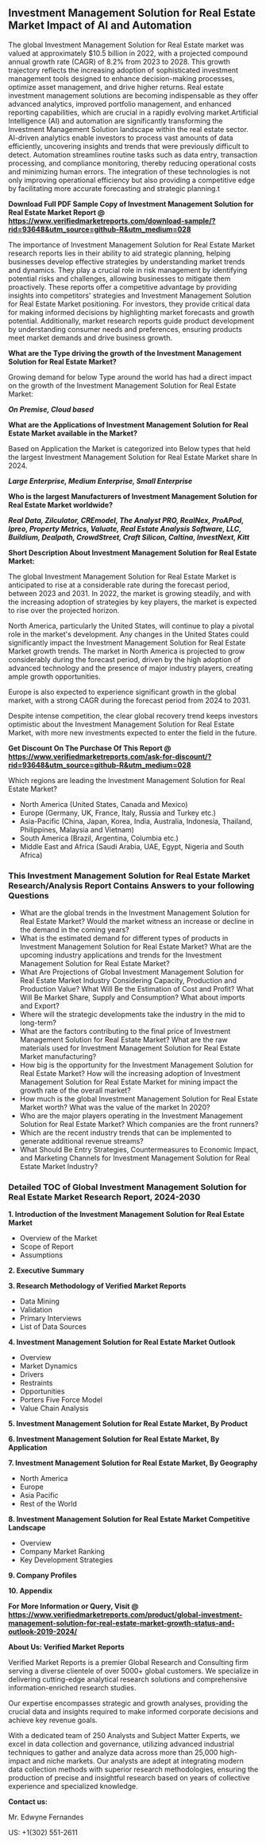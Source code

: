 <h2>Investment Management Solution for Real Estate Market Impact of AI and Automation</h2>The global Investment Management Solution for Real Estate market was valued at approximately $10.5 billion in 2022, with a projected compound annual growth rate (CAGR) of 8.2% from 2023 to 2028. This growth trajectory reflects the increasing adoption of sophisticated investment management tools designed to enhance decision-making processes, optimize asset management, and drive higher returns. Real estate investment management solutions are becoming indispensable as they offer advanced analytics, improved portfolio management, and enhanced reporting capabilities, which are crucial in a rapidly evolving market.Artificial Intelligence (AI) and automation are significantly transforming the Investment Management Solution landscape within the real estate sector. AI-driven analytics enable investors to process vast amounts of data efficiently, uncovering insights and trends that were previously difficult to detect. Automation streamlines routine tasks such as data entry, transaction processing, and compliance monitoring, thereby reducing operational costs and minimizing human errors. The integration of these technologies is not only improving operational efficiency but also providing a competitive edge by facilitating more accurate forecasting and strategic planning.t</p><p id="" class=""><strong>Download Full PDF Sample Copy of Investment Management Solution for Real Estate Market Report @ <a href="https://www.verifiedmarketreports.com/download-sample/?rid=93648&utm_source=github-R&utm_medium=028" target="_blank">https://www.verifiedmarketreports.com/download-sample/?rid=93648&utm_source=github-R&utm_medium=028</a></strong></p><p>The importance of&nbsp;Investment Management Solution for Real Estate Market research reports lies in their ability to aid strategic planning, helping businesses develop effective strategies by understanding market trends and dynamics. They play a crucial role in risk management by identifying potential risks and challenges, allowing businesses to mitigate them proactively. These reports offer a competitive advantage by providing insights into competitors' strategies and Investment Management Solution for Real Estate Market positioning. For investors, they provide critical data for making informed decisions by highlighting market forecasts and growth potential. Additionally, market research reports guide product development by understanding consumer needs and preferences, ensuring products meet market demands and drive business growth.</p><p><strong>What are the&nbsp;Type driving the growth of the Investment Management Solution for Real Estate Market?</strong></p><p id="" class="">Growing demand for below Type around the world has had a direct impact on the growth of the Investment Management Solution for Real Estate Market:</p><em><strong>On Premise, Cloud based</strong></em></p><strong>What are the&nbsp;Applications&nbsp;of Investment Management Solution for Real Estate Market available in the Market?</strong></p><p id="" class="">Based on Application the Market is categorized into Below types that held the largest Investment Management Solution for Real Estate Market share In 2024.</p><em><strong>Large Enterprise, Medium Enterprise, Small Enterprise</strong></em></p><strong>Who is the largest Manufacturers of Investment Management Solution for Real Estate Market worldwide?</strong></p><p><em><strong>Real Data, Zilculator, CREmodel, The Analyst PRO, RealNex, ProAPod, Ipreo, Property Metrics, Valuate, Real Estate Analysis Software, LLC, Buildium, Dealpath, CrowdStreet, Craft Silicon, Caltina, InvestNext, Kitt</strong></em></p><p id="" class=""><strong>Short Description About Investment Management Solution for Real Estate Market:</strong></p><p>The global Investment Management Solution for Real Estate Market is anticipated to rise at a considerable rate during the forecast period, between 2023 and 2031. In 2022, the market is growing steadily, and with the increasing adoption of strategies by key players, the market is expected to rise over the projected horizon.</p><p>North America, particularly the United States, will continue to play a pivotal role in the market's development. Any changes in the United States could significantly impact the Investment Management Solution for Real Estate Market growth trends. The market in North America is projected to grow considerably during the forecast period, driven by the high adoption of advanced technology and the presence of major industry players, creating ample growth opportunities.</p><p>Europe is also expected to experience significant growth in the global market, with a strong CAGR during the forecast period from 2024 to 2031.</p><p>Despite intense competition, the clear global recovery trend keeps investors optimistic about the Investment Management Solution for Real Estate Market, with more new investments expected to enter the field in the future.</p><p id="" class=""><strong>Get Discount On The Purchase Of This Report @ <a href="https://www.verifiedmarketreports.com/ask-for-discount/?rid=93648&utm_source=github-R&utm_medium=028" target="_blank">https://www.verifiedmarketreports.com/ask-for-discount/?rid=93648&utm_source=github-R&utm_medium=028</a></strong></p>Which regions are leading the Investment Management Solution for Real Estate Market?</p><ul><li>North America (United States, Canada and Mexico)</li><li>Europe (Germany, UK, France, Italy, Russia and Turkey etc.)</li><li>Asia-Pacific (China, Japan, Korea, India, Australia, Indonesia, Thailand, Philippines, Malaysia and Vietnam)</li><li>South America (Brazil, Argentina, Columbia etc.)</li><li>Middle East and Africa (Saudi Arabia, UAE, Egypt, Nigeria and South Africa)</li></ul><h3 id="" class="">This Investment Management Solution for Real Estate Market Research/Analysis Report Contains Answers to your following Questions</h3><ul><li>What are the global trends in the Investment Management Solution for Real Estate Market? Would the market witness an increase or decline in the demand in the coming years?</li><li>What is the estimated demand for different types of products in Investment Management Solution for Real Estate Market? What are the upcoming industry applications and trends for the Investment Management Solution for Real Estate Market?</li><li>What Are Projections of Global Investment Management Solution for Real Estate Market Industry Considering Capacity, Production and Production Value? What Will Be the Estimation of Cost and Profit? What Will Be Market Share, Supply and Consumption? What about imports and Export?</li><li>Where will the strategic developments take the industry in the mid to long-term?</li><li>What are the factors contributing to the final price of Investment Management Solution for Real Estate Market? What are the raw materials used for Investment Management Solution for Real Estate Market manufacturing?</li><li>How big is the opportunity for the Investment Management Solution for Real Estate Market? How will the increasing adoption of Investment Management Solution for Real Estate Market for mining impact the growth rate of the overall market?</li><li>How much is the global Investment Management Solution for Real Estate Market worth? What was the value of the market In 2020?</li><li>Who are the major players operating in the Investment Management Solution for Real Estate Market? Which companies are the front runners?</li><li>Which are the recent industry trends that can be implemented to generate additional revenue streams?</li><li>What Should Be Entry Strategies, Countermeasures to Economic Impact, and Marketing Channels for Investment Management Solution for Real Estate Market Industry?</li></ul><h3 id="" class="">Detailed TOC of Global Investment Management Solution for Real Estate Market Research Report, 2024-2030</h3><p id="" class=""><strong>1. Introduction of the Investment Management Solution for Real Estate Market</strong></p><ul><li>Overview of the Market</li><li>Scope of Report</li><li>Assumptions</li></ul><p id="" class=""><strong>2. Executive Summary</strong></p><p id="" class=""><strong>3. Research Methodology of Verified Market Reports</strong></p><ul><li>Data Mining</li><li>Validation</li><li>Primary Interviews</li><li>List of Data Sources</li></ul><p id="" class=""><strong>4. Investment Management Solution for Real Estate Market Outlook</strong></p><ul><li>Overview</li><li>Market Dynamics</li><li>Drivers</li><li>Restraints</li><li>Opportunities</li><li>Porters Five Force Model</li><li>Value Chain Analysis</li></ul><p id="" class=""><strong>5. Investment Management Solution for Real Estate Market, By Product</strong></p><p id="" class=""><strong>6. Investment Management Solution for Real Estate Market, By Application</strong></p><p id="" class=""><strong>7. Investment Management Solution for Real Estate Market, By Geography</strong></p><ul><li>North America</li><li>Europe</li><li>Asia Pacific</li><li>Rest of the World</li></ul><p id="" class=""><strong>8. Investment Management Solution for Real Estate Market Competitive Landscape</strong></p><ul><li>Overview</li><li>Company Market Ranking</li><li>Key Development Strategies</li></ul><p id="" class=""><strong>9. Company Profiles</strong></p><p id="" class=""><strong>10. Appendix</strong></p><p id="" class=""><strong>For More Information or Query, Visit @ <a href="https://www.verifiedmarketreports.com/product/global-investment-management-solution-for-real-estate-market-growth-status-and-outlook-2019-2024/" target="_blank">https://www.verifiedmarketreports.com/product/global-investment-management-solution-for-real-estate-market-growth-status-and-outlook-2019-2024/</a></strong></p><p id="" class=""><strong>About Us: Verified Market Reports</strong></p><p id="" class="">Verified Market Reports is a premier Global Research and Consulting firm serving a diverse clientele of over 5000+ global customers. We specialize in delivering cutting-edge analytical research solutions and comprehensive information-enriched research studies.</p><p id="" class="">Our expertise encompasses strategic and growth analyses, providing the crucial data and insights required to make informed corporate decisions and achieve key revenue goals.</p><p id="" class="">With a dedicated team of 250 Analysts and Subject Matter Experts, we excel in data collection and governance, utilizing advanced industrial techniques to gather and analyze data across more than 25,000 high-impact and niche markets. Our analysts are adept at integrating modern data collection methods with superior research methodologies, ensuring the production of precise and insightful research based on years of collective experience and specialized knowledge.</p><p id="" class=""><strong>Contact us:</strong></p><p id="" class="">Mr. Edwyne Fernandes</p><p id="" class="">US: +1(302) 551-2611</p>